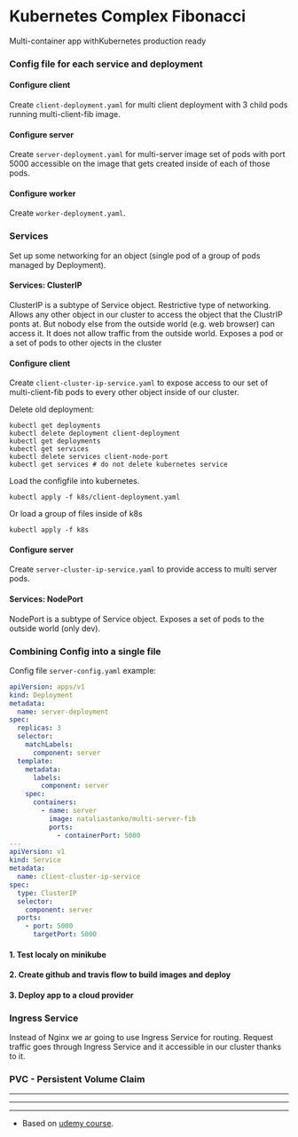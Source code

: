# Kubernetes Complex Fibonacci

Multi-container app withKubernetes production ready

### Config file for each service and deployment

#### Configure client

Create ```client-deployment.yaml``` for multi client deployment with 3 child pods running multi-client-fib image.

#### Configure server

Create ```server-deployment.yaml``` for multi-server image set of pods with port 5000 accessible on the image that gets created inside of each of those pods.

#### Configure worker

Create ```worker-deployment.yaml```.

### Services

Set up some networking for an object (single pod of a group of pods managed by Deployment).

#### Services: ClusterIP

ClusterIP is a subtype of Service object.
Restrictive type of networking.
Allows any other object in our cluster to access the object that the ClustrIP ponts at. But nobody else from the outside world (e.g. web browser) can access it. It does not allow traffic from the outside world.
Exposes a pod or a set of pods to other ojects in the cluster

#### Configure client

Create ```client-cluster-ip-service.yaml``` to expose access to our set of multi-client-fib pods to every other object inside of our cluster.

Delete old deployment:

    kubectl get deployments
    kubectl delete deployment client-deployment
    kubectl get deployments
    kubectl get services
    kubectl delete services client-node-port
    kubectl get services # do not delete kubernetes service

Load the configfile into kubernetes.

    kubectl apply -f k8s/client-deployment.yaml

Or load a group of files inside of k8s

    kubectl apply -f k8s

#### Configure server

Create ```server-cluster-ip-service.yaml``` to provide access to multi server pods.

#### Services: NodePort

NodePort is a subtype of Service object.
Exposes a set of pods to the outside world (only dev).

### Combining Config into a single file

Config file ```server-config.yaml``` example:

```yaml
apiVersion: apps/v1
kind: Deployment
metadata:
  name: server-deployment
spec:
  replicas: 3
  selector:
    matchLabels:
      component: server
  template:
    metadata:
      labels:
        component: server
    spec:
      containers:
        - name: server
          image: nataliastanko/multi-server-fib
          ports:
            - containerPort: 5000
---
apiVersion: v1
kind: Service
metadata:
  name: client-cluster-ip-service
spec:
  type: ClusterIP
  selector:
    component: server
  ports:
    - port: 5000
      targetPort: 5000
```

#### 1. Test localy on minikube

#### 2. Create github and travis flow to build images and deploy

#### 3. Deploy app to a cloud provider

### Ingress Service

Instead of Nginx we ar going to use Ingress Service for routing.
Request traffic goes through Ingress Service and it accessible in our cluster thanks to it.

### PVC - Persistent Volume Claim

***

***

***

* Based on [udemy course](https://www.udemy.com/docker-and-kubernetes-the-complete-guide/).